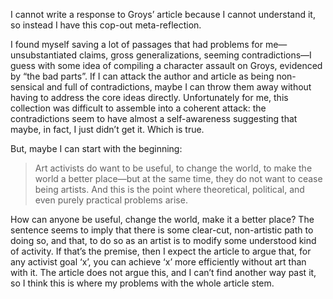 I cannot write a response to Groys’ article because I cannot understand it, so instead I have this cop-out meta-reflection.

I found myself saving a lot of passages that had problems for me—unsubstantiated claims, gross generalizations, seeming contradictions—I guess with some idea of compiling a character assault on Groys, evidenced by “the bad parts”. If I can attack the author and article as being non-sensical and full of contradictions, maybe I can throw them away without having to address the core ideas directly. Unfortunately for me, this collection was difficult to assemble into a coherent attack: the contradictions seem to have almost a self-awareness suggesting that maybe, in fact, I just didn’t get it. Which is true.

But, maybe I can start with the beginning:

> Art activists do want to be useful, to change the world, to make the world a better place—but at the same time, they do not want to cease being artists. And this is the point where theoretical, political, and even purely practical problems arise.

How can anyone be useful, change the world, make it a better place? The sentence seems to imply that there is some clear-cut, non-artistic path to doing so, and that, to do so as an artist is to modify some understood kind of activity. If that’s the premise, then I expect the article to argue that, for any activist goal ‘x’, you can achieve ‘x’ more efficiently without art than with it. The article does not argue this, and I can’t find another way past it, so I think this is where my problems with the whole article stem.
